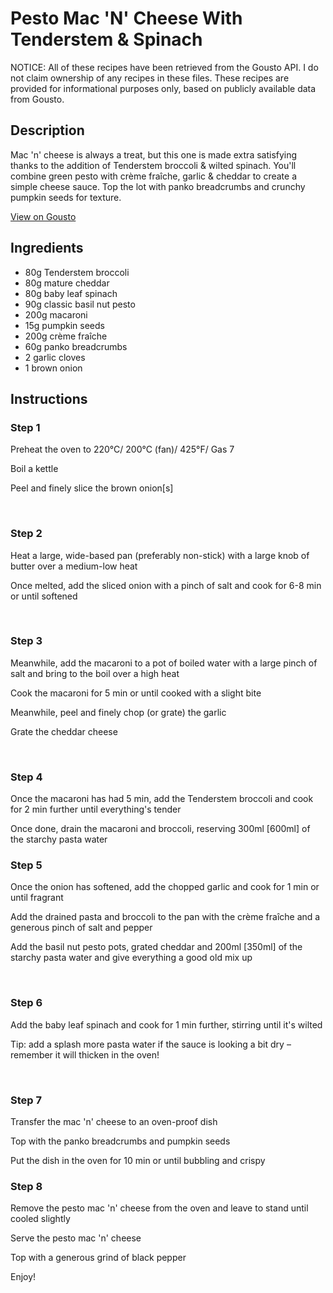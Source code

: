 # Pesto Mac 'N' Cheese With Tenderstem & Spinach

NOTICE: All of these recipes have been retrieved from the Gousto API. I do not claim ownership of any recipes in these files. These recipes are provided for informational purposes only, based on publicly available data from Gousto.

## Description

Mac 'n' cheese is always a treat, but this one is made extra satisfying thanks to the addition of Tenderstem broccoli & wilted spinach. You'll combine green pesto with crème fraîche, garlic & cheddar to create a simple cheese sauce. Top the lot with panko breadcrumbs and crunchy pumpkin seeds for texture.

[View on Gousto](https://www.gousto.co.uk/recipes/cookbook/pesto-mac-n-cheese-with-tenderstem-spinach)

## Ingredients

- 80g Tenderstem broccoli 
- 80g mature cheddar
- 80g baby leaf spinach
- 90g classic basil nut pesto
- 200g macaroni
- 15g pumpkin seeds
- 200g crème fraîche
- 60g panko breadcrumbs
- 2 garlic cloves
- 1 brown onion

## Instructions


### Step 1

Preheat the oven to 220&deg;C/ 200&deg;C (fan)/ 425&deg;F/ Gas 7


Boil a kettle


Peel and finely slice the brown onion<span class="text-danger">[s]</span>


&nbsp;


### Step 2

Heat a large, wide-based pan (preferably non-stick) with a large knob of butter over a medium-low heat&nbsp;


Once melted, add the&nbsp;sliced onion&nbsp;with a pinch of salt and cook for 6-8 min or until softened&nbsp;


&nbsp;


### Step 3

Meanwhile, add the macaroni to&nbsp;a pot of boiled water with a large pinch of salt and bring to the boil over a high heat


Cook the macaroni for 5 min or until cooked with a slight bite


Meanwhile, peel and finely chop (or grate) the garlic&nbsp;


Grate the cheddar cheese


&nbsp;


### Step 4

Once the macaroni has had 5 min, add the Tenderstem broccoli and cook for 2 min further until everything's tender


Once done, drain the macaroni and broccoli, reserving 300ml <span class="text-danger">[600ml]</span> of the starchy pasta water


### Step 5

Once the onion&nbsp;has softened, add the chopped garlic and cook for 1 min or until fragrant


Add the drained pasta and broccoli to the pan with the cr&egrave;me fra&icirc;che&nbsp;and a generous pinch of salt and pepper&nbsp;


Add the basil nut&nbsp;pesto pots, grated cheddar and 200ml <span class="text-danger">[350ml]</span> of the starchy pasta water and give everything a good old mix up&nbsp;


&nbsp;


### Step 6

Add the baby leaf&nbsp;spinach and cook for 1 min further, stirring until <span class="text-highlight">it's</span> wilted


Tip: add a splash more pasta water if the sauce is looking a bit dry &ndash; remember it will thicken in the oven!&nbsp;


&nbsp;


### Step 7

Transfer the mac 'n' cheese to an oven-proof dish&nbsp;


Top with the panko breadcrumbs and pumpkin seeds


Put the dish in the oven for 10 min or until bubbling and crispy

### Step 8

Remove the pesto mac 'n' cheese from the oven and leave to stand until cooled slightly


Serve the pesto mac 'n' cheese&nbsp;


Top with a generous grind of black pepper&nbsp;


Enjoy!


&nbsp;

